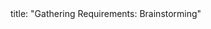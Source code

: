 <frontmatter>
title: "Gathering Requirements: Brainstorming"
</frontmatter>

<include src="unit-inPage-asFlat.md" boilerplate />